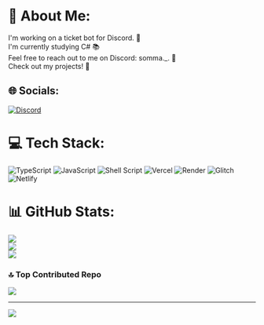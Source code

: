 # 💫 About Me:
I'm working on a ticket bot for Discord. 🎫<br>I'm currently studying C# 📚<br>Feel free to reach out to me on Discord: somma._. 💬<br>Check out my projects! 🚀


## 🌐 Socials:
[![Discord](https://img.shields.io/badge/Discord-%237289DA.svg?logo=discord&logoColor=white)](https://discord.gg/https://discord.gg/M4ZrE7HSTM) 

# 💻 Tech Stack:
![TypeScript](https://img.shields.io/badge/typescript-%23007ACC.svg?style=for-the-badge&logo=typescript&logoColor=white) ![JavaScript](https://img.shields.io/badge/javascript-%23323330.svg?style=for-the-badge&logo=javascript&logoColor=%23F7DF1E) ![Shell Script](https://img.shields.io/badge/shell_script-%23121011.svg?style=for-the-badge&logo=gnu-bash&logoColor=white) ![Vercel](https://img.shields.io/badge/vercel-%23000000.svg?style=for-the-badge&logo=vercel&logoColor=white) ![Render](https://img.shields.io/badge/Render-%46E3B7.svg?style=for-the-badge&logo=render&logoColor=white) ![Glitch](https://img.shields.io/badge/glitch-%233333FF.svg?style=for-the-badge&logo=glitch&logoColor=white) ![Netlify](https://img.shields.io/badge/netlify-%23000000.svg?style=for-the-badge&logo=netlify&logoColor=#00C7B7)
# 📊 GitHub Stats:
![](https://github-readme-stats.vercel.app/api?username=Somma&theme=dracula&hide_border=false&include_all_commits=true&count_private=false)<br/>
![](https://github-readme-streak-stats.herokuapp.com/?user=Somma&theme=dracula&hide_border=false)<br/>
![](https://github-readme-stats.vercel.app/api/top-langs/?username=Somma&theme=dracula&hide_border=false&include_all_commits=true&count_private=false&layout=compact)

### 🔝 Top Contributed Repo
![](https://github-contributor-stats.vercel.app/api?username=Somma&limit=5&theme=radical&combine_all_yearly_contributions=true)

---
[![](https://visitcount.itsvg.in/api?id=Somma&icon=7&color=6)](https://visitcount.itsvg.in)
